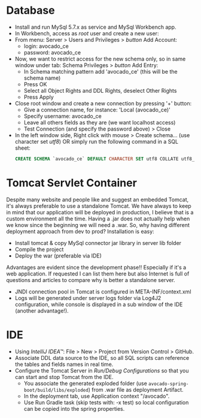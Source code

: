 # Database
- Install and run MySql 5.7.x as service and MySql Workbench app.
- In Workbench, access as _root_ user and create a new user:
- From menu: Server > Users and Privileges > _button_ Add Account:
  - login: avocado_ce
  - password: avocado_ce
- Now, we want to restrict access for the new schema only, so in same window under tab: Schema Privileges > _button_ Add Entry:
  - In Schema matching pattern add 'avocado_ce' (this will be the schema name)
  - Press OK
  - Select all Object Rights and DDL Rights, deselect Other Rights
  - Press Apply
- Close root window and create a new connection by pressing '+' button:
  - Give a connection name, for instance: 'Local (avocado_ce)'
  - Specify username: avocado_ce
  - Leave all others fields as they are (we want localhost access)
  - Test Connection (and specify the password above) > Close
- In the left window side, Right click with mouse > Create schema... (use character set _utf8_) OR simply run the following command in a SQL sheet:
  ``` sql
  CREATE SCHEMA `avocado_ce` DEFAULT CHARACTER SET utf8 COLLATE utf8_bin;
  ```

# Tomcat Servlet Container
Despite many website and people like and suggest an embedded Tomcat, it's always preferable to use a standalone Tomcat.
We have always to keep in mind that our application will be deployed in production, I believe that is a custom environment all the time.
Having a .jar does not actually help when we know since the beginning we will need a .war. So, why having different deployment approach from dev to prod?
Installation is easy:
- Install tomcat & copy MySql connector jar library in server lib folder
- Compile the project
- Deploy the war (preferable via IDE)

Advantages are evident since the development phase!! Especially if it's a web application.
If requested I can list them here but also Internet is full of questions and articles to compare why is better a standalone server.

- JNDI connection pool in Tomcat is configured in META-INF/context.xml
- Logs will be generated under server logs folder via Log4J2 configuration, while console is displayed in a sub window of the IDE (another advantage!).

# IDE
- Using _IntelliJ IDEA™_: File > New > Project from Version Control > GitHub.
- Associate DDL data source to the IDE, so all SQL scripts can reference the tables and fields names in real time.
- Configure the Tomcat Server in _Run/Debug Configurations_ so that you can start and stop Tomcat from the IDE.
  - You associate the generated exploded folder (use `avocado-spring-boot/build/libs/exploded`) from .war file as deployment Artifact.
  - In the deployment tab, use Application context "/avocado".
  - Use Run Gradle task (skip tests with: -x test) so local configuration can be copied into the spring properties.